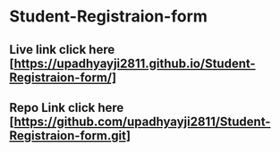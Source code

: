 # Student-Registraion-form

## Live link click here [https://upadhyayji2811.github.io/Student-Registraion-form/]

## Repo Link click here [https://github.com/upadhyayji2811/Student-Registraion-form.git]
